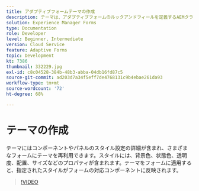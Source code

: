 ```yaml
---
title: アダプティブフォームテーマの作成
description: テーマは、アダプティブフォームのルックアンドフィールを定義するAEMクライアントライブラリです。
solution: Experience Manager Forms
type: Documentation
role: Developer
level: Beginner, Intermediate
version: Cloud Service
feature: Adaptive Forms
topic: Development
kt: 7386
thumbnail: 332229.jpg
exl-id: c8c04528-384b-48b3-abba-04db16fd87c5
source-git-commit: ad203d7a34f5eff7de4768131c9b4ebae261da93
workflow-type: tm+mt
source-wordcount: '72'
ht-degree: 68%

---
```


# テーマの作成

テーマにはコンポーネントやパネルのスタイル設定の詳細が含まれ、さまざまなフォームにテーマを再利用できます。スタイルには、背景色、状態色、透明度、配置、サイズなどのプロパティが含まれます。テーマをフォームに適用すると、指定されたスタイルがフォームの対応コンポーネントに反映されます。

>[!VIDEO](https://video.tv.adobe.com/v/332229?quality=12&learn=on)
